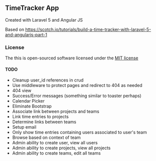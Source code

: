 ## TimeTracker App
Created with Laravel 5 and Angular JS

Based on https://scotch.io/tutorials/build-a-time-tracker-with-laravel-5-and-angularjs-part-1


### License

The this is open-sourced software licensed under the [MIT license](http://opensource.org/licenses/MIT)


#### TODO
- Cleanup user_id references in crud
- Use middleware to protect pages and redirect to 404 as needed
- 404 view
- Success/Error messages (something similar to toaster perhaps)
- Calendar Picker
- Eliminate Bootstrap
- Associate link between projects and teams
- Link time entries to projects
- Determine links between teams
- Setup email
- Only show time entries containing users associated to user's team
- Browse based on context of team
- Admin ability to create user, view all users
- Admin ability to create projects, view all projects
- Admin ability to create teams, edit all teams
